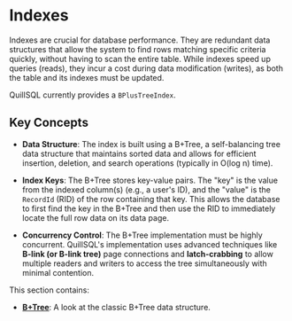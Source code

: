 # Indexes

Indexes are crucial for database performance. They are redundant data structures that allow the system to find rows matching specific criteria quickly, without having to scan the entire table. While indexes speed up queries (reads), they incur a cost during data modification (writes), as both the table and its indexes must be updated.

QuillSQL currently provides a `BPlusTreeIndex`.

## Key Concepts

- **Data Structure**: The index is built using a B+Tree, a self-balancing tree data structure that maintains sorted data and allows for efficient insertion, deletion, and search operations (typically in O(log n) time).

- **Index Keys**: The B+Tree stores key-value pairs. The "key" is the value from the indexed column(s) (e.g., a user's ID), and the "value" is the `RecordId` (RID) of the row containing that key. This allows the database to first find the key in the B+Tree and then use the RID to immediately locate the full row data on its data page.

- **Concurrency Control**: The B+Tree implementation must be highly concurrent. QuillSQL's implementation uses advanced techniques like **B-link (or B-link tree)** page connections and **latch-crabbing** to allow multiple readers and writers to access the tree simultaneously with minimal contention.

This section contains:

- **[B+Tree](./index/btree_index.md)**: A look at the classic B+Tree data structure.